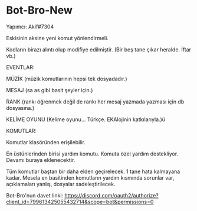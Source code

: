 # Bot-Bro-New

Yapımcı: Akif#7304

Eskisinin aksine yeni komut yönlendirmeli.

Kodların birazı alıntı olup modifiye edilmiştir. (Bir beş tane çıkar heralde. İftar vb.)

EVENTLAR:

MÜZİK (müzik komutlarının hepsi tek dosyadadır.)

MESAJ (sa as gibi basit şeyler için.)

RANK (rankı öğrenmek değil de rankı her mesaj yazmada yazması için db dosyasına.)

KELİME OYUNU (Kelime oyunu... Türkçe. EKAlojinin katkılarıyla.)ü

KOMUTLAR:

Komutlar klasöründen erişilebilir.

En üstünlerinden birisi yardım komutu. Komuta özel yardım destekliyor. Devamı buraya eklenecektir.

Tüm komutlar baştan bir daha elden geçirelecek. 1 tane hata kalmayana kadar. Mesela en basitinden komutların yardım kısmında sorunlar var, açıklamaları yanlış, dosyalar sadeleştirilecek.

Bot-Bro'nun davet linki:
https://discord.com/oauth2/authorize?client_id=799613425055432714&scope=bot&permissions=0
